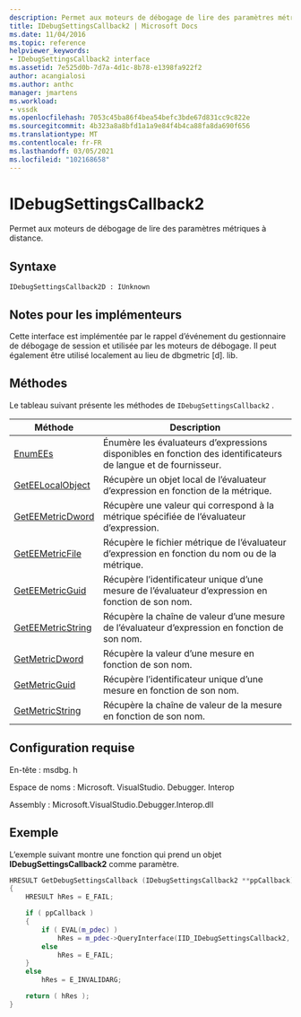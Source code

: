 ```yaml
---
description: Permet aux moteurs de débogage de lire des paramètres métriques à distance.
title: IDebugSettingsCallback2 | Microsoft Docs
ms.date: 11/04/2016
ms.topic: reference
helpviewer_keywords:
- IDebugSettingsCallback2 interface
ms.assetid: 7e525d0b-7d7a-4d1c-8b78-e1398fa922f2
author: acangialosi
ms.author: anthc
manager: jmartens
ms.workload:
- vssdk
ms.openlocfilehash: 7053c45ba86f4bea54befc3bde67d831cc9c822e
ms.sourcegitcommit: 4b323a8a8bfd1a1a9e84f4b4ca88fa8da690f656
ms.translationtype: MT
ms.contentlocale: fr-FR
ms.lasthandoff: 03/05/2021
ms.locfileid: "102168658"
---
```

# <a name="idebugsettingscallback2"></a>IDebugSettingsCallback2
Permet aux moteurs de débogage de lire des paramètres métriques à distance.

## <a name="syntax"></a>Syntaxe

```
IDebugSettingsCallback2D : IUnknown
```

## <a name="notes-for-implementers"></a>Notes pour les implémenteurs
Cette interface est implémentée par le rappel d’événement du gestionnaire de débogage de session et utilisée par les moteurs de débogage. Il peut également être utilisé localement au lieu de dbgmetric [d]. lib.

## <a name="methods"></a>Méthodes
Le tableau suivant présente les méthodes de `IDebugSettingsCallback2` .

|Méthode|Description|
|------------|-----------------|
|[EnumEEs](../../../extensibility/debugger/reference/idebugsettingscallback2-enumees.md)|Énumère les évaluateurs d’expressions disponibles en fonction des identificateurs de langue et de fournisseur.|
|[GetEELocalObject](../../../extensibility/debugger/reference/idebugsettingscallback2-geteelocalobject.md)|Récupère un objet local de l’évaluateur d’expression en fonction de la métrique.|
|[GetEEMetricDword](../../../extensibility/debugger/reference/idebugsettingscallback2-geteemetricdword.md)|Récupère une valeur qui correspond à la métrique spécifiée de l’évaluateur d’expression.|
|[GetEEMetricFile](../../../extensibility/debugger/reference/idebugsettingscallback2-geteemetricfile.md)|Récupère le fichier métrique de l’évaluateur d’expression en fonction du nom ou de la métrique.|
|[GetEEMetricGuid](../../../extensibility/debugger/reference/idebugsettingscallback2-geteemetricguid.md)|Récupère l’identificateur unique d’une mesure de l’évaluateur d’expression en fonction de son nom.|
|[GetEEMetricString](../../../extensibility/debugger/reference/idebugsettingscallback2-geteemetricstring.md)|Récupère la chaîne de valeur d’une mesure de l’évaluateur d’expression en fonction de son nom.|
|[GetMetricDword](../../../extensibility/debugger/reference/idebugsettingscallback2-getmetricdword.md)|Récupère la valeur d’une mesure en fonction de son nom.|
|[GetMetricGuid](../../../extensibility/debugger/reference/idebugsettingscallback2-getmetricguid.md)|Récupère l’identificateur unique d’une mesure en fonction de son nom.|
|[GetMetricString](../../../extensibility/debugger/reference/idebugsettingscallback2-getmetricstring.md)|Récupère la chaîne de valeur de la mesure en fonction de son nom.|

## <a name="requirements"></a>Configuration requise
En-tête : msdbg. h

Espace de noms : Microsoft. VisualStudio. Debugger. Interop

Assembly : Microsoft.VisualStudio.Debugger.Interop.dll

## <a name="example"></a>Exemple
L’exemple suivant montre une fonction qui prend un objet **IDebugSettingsCallback2** comme paramètre.

```cpp
HRESULT GetDebugSettingsCallback (IDebugSettingsCallback2 **ppCallback)
{
    HRESULT hRes = E_FAIL;

    if ( ppCallback )
    {
        if ( EVAL(m_pdec) )
            hRes = m_pdec->QueryInterface(IID_IDebugSettingsCallback2, (void **)ppCallback);
        else
            hRes = E_FAIL;
    }
    else
        hRes = E_INVALIDARG;

    return ( hRes );
}
```

